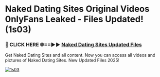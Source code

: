 # Naked Dating Sites Original Videos 0nlyFans Leaked - Files Updated! (1s03)

<h3>🔴 CLICK HERE 🌐==►► <a href="https://tinyurl.com/yckcrads" rel="nofollow">Naked Dating Sites Updated Files</a></h3>

Get Naked Dating Sites and all content. Now you can access all videos and pictures of Naked Dating Sites. New Updated Files 2025!

[![1s03](https://i.imgur.com/hpKpOFt.gif)](https://tinyurl.com/yckcrads)
